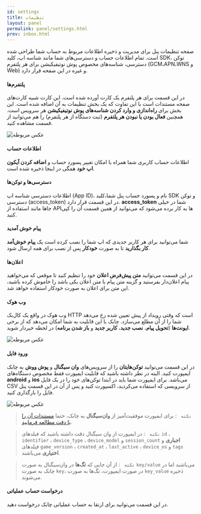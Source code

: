 ```yaml
---
id: settings
title: تنظیمات
layout: panel
permalink: panel/settings.html
prev: inbox.html
---
```


صفحه تنظیمات پنل برای مدیریت و ذخیره اطلاعات مربوط به حساب شما طراحی شده است. تمام اطلاعات حساب و دسترسی‌های شما مانند شناسه اپ، کلید SDK،  توکن دسترسی، شناسه‌های مخصوص پوش نوتیفیکیشن برای هر پلتفرم (GCM،APN،WNS و Web) و غیره در این صفحه قرار دارد.

#### پلتفرم‌ها

در این قسمت برای هر پلتفرم یک کارت آورده شده است. این کارت شبیه کارت‌های صفحه مستندات است با این تفاوت که یک بخش تنظیمات به آن اضافه شده است. این بخش برای **راه‌اندازی و وارد کردن شناسه‌های پوش نوتیفیکیشن** هر سرویس است. همچنین **فعال بودن یا نبودن هر پلتفرم** (ثبت دستگاه از هر پلتفرم) را هم می‌توانید از قسمت مشاهده کنید.

![عکس مربوطه](http://uupload.ir/files/uzft_plat.png)

#### اطلاعات حساب

اطلاعات حساب کاربری شما همراه با امکان تغییر پسورد حساب و **اضافه کردن آیکون اپ خود** همگی در اینجا ذخیره شده است.

#### دسترسی‌ها و توکن‌ها

اطلاعات دسترسی شناسه اپ (App ID)، نام و پسورد حساب پنل شما،‌کلید SDK و توکن دسترسی (access_token) در این قسمت قرار دارد. **access_token** شما در خیلی جاها مانند استفاده از API‌ها به کار برده می‌شود که می‌توانید از همین قسمت آن را کپی کنید.

#### پیام خوش آمدید

شما می‌توانید برای هر کاربر جدیدی که اپ شما را نصب کرده است یک **پیام خوش‌آمد کار بگذارید** تا به صورت **خودکار** پس از نصب برای همه ارسال شود.

#### اعلان‌ها

در این قسمت می‌توانید **متن پیش‌فرض اعلان** خود را تنظیم کنید تا موقعی که می‌خواهید پیام اعلان‌دار بفرستید و گزینه متن پیام با متن اعلان یکی باشد را خاموش کرده‌ باشید، این متن برای اعلان به صورت خودکار استفاده خواهد شد.

#### وب هوک

وب هوک در واقع یک کال‌بک HTTP است که وقتی رویداد از پیش تعیین شده رخ می‌دهد شما را از آن مطلع می‌سازد. چابک با این قابلیت به شما امکان می‌دهد که از برخی **ایونت‌ها** (**تحویل پیام**، **نصب جدید**، **کاربر جدید** و **باز شدن برنامه**) در لحظه خبردار شوید.

![عکس مربوطه](http://uupload.ir/files/qlko_webhook.png)

#### ورود فایل

در این قسمت می‌توانید **توکن‌هایتان** را از سرویس‌های **وان سیگنال** و **پوش ووش** به چابک ایمپورت کنید. البته در نظر داشته باشید که قابلیت ایمپورت فقط مخصوص دستگاه‌های **android** و **ios** می‌باشد. برای ایمپورت شما باید در ابتدا توکن‌های خود را در یک فایل CSV از سرویسی که استفاده می‌کردید،‌ اکسپورت کنید و پس از آن در این قسمت پنل فایل را بارگذاری کنید.

![عکس مربوطه](http://uupload.ir/files/8vi1_import.png)

> `نکته ` : برای ایمپورت موفقیت‌آمیز از **وان‌سیگنال** به چابک، حتما [ مستندات آن را با دقت مطالعه فرمایید](https://documentation.onesignal.com/reference#csv-export).

> `نکته ` : در ایمپورت از وان سیگنال دقت داشته باشید که فیلد‌های `id` ، `identifier` ، `device_type` ، `device_model` و `session_count` **اجباری** و  فیلد‌های `game_version` ، `created_at` ، `last_active` ، `device_os` و `tags`  **اختیاری** می‌باشند.

> `نکته ` : از آن جایی که **تگ‌ها** در وان‌سیگنال به صورت `key/value` می‌باشند اما در چابک به صورت `key`، در صورت ایمپورت، تگ‌ها به صورت `key_value` ذخیره می‌شوند.

#### درخواست حساب عملیاتی
در این قسمت می‌توانید برای ارتقا به حساب عملیاتی چابک درخواست دهید.
